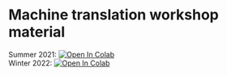 # Machine translation workshop material

Summer 2021: [![Open In Colab](https://colab.research.google.com/assets/colab-badge.svg)](https://colab.research.google.com/github/alpoktem/mt_workshop/blob/master/workshop2021.ipynb)  
Winter 2022: [![Open In Colab](https://colab.research.google.com/assets/colab-badge.svg)](https://colab.research.google.com/github/alpoktem/mt_workshop/blob/master/workshop2022a.ipynb)  
